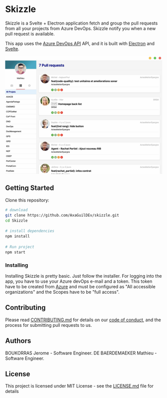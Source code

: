 # Skizzle

Skizzle is a Svelte + Electron application fetch and group the pull requests from all your projects from Azure DevOps. Skizzle notify you when a new pull request is available.

This app uses the [Azure DevOps API](https://docs.microsoft.com/en-us/rest/api/azure/devops/?view=azure-devops-rest-5.1) API, and it is built with [Electron](https://electronjs.org/) and [Svelte](https://svelte.dev).

<p align="center">
  <img src="./docs/screenshot.jpg" alt="Skizzle displays a list of pull requests" />
</p>

## Getting Started

Clone this repository:

```bash
# download
git clone https://github.com/AxaGuilDEv/skizzle.git
cd Skizzle

# install dependencies
npm install

# Run project
npm start
```

### Installing

Installing Skizzle is pretty basic. Just follow the installer.
For logging into the app, you have to use your Azure devOps e-mail and a token. This token have to be created from [Azure](https://dev.azure.com) and must be configured as "All accessible organizations" and the Scopes have to be "full access".

## Contributing

Please read [CONTRIBUTING.md](CONTRIBUTING.md) for details on our [code of conduct](CODE_OF_CONDUCT.md), and the process for submitting pull requests to us.

## Authors

BOUKORRAS Jerome - Software Engineer.
DE BAERDEMAEKER Mathieu - Software Engineer.

## License

This project is licensed under MIT License - see the [LICENSE.md](LICENSE.md) file for details
